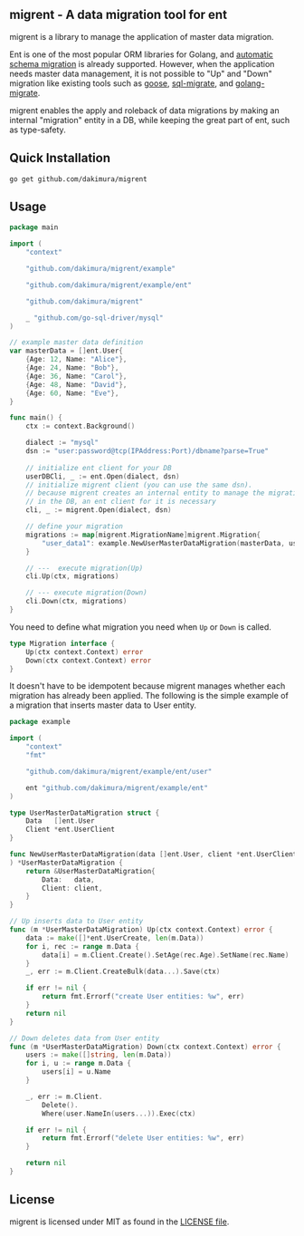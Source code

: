 ## migrent - A data migration tool for ent

migrent is a library to manage the application of master data migration.

Ent is one of the most popular ORM libraries for Golang, and [automatic schema migration]() is already supported.
However, when the application needs master data management, it is not possible to "Up" and "Down" migration like
existing tools such as [goose](https://github.com/pressly/goose), [sql-migrate](https://github.com/rubenv/sql-migrate),
and [golang-migrate](https://github.com/golang-migrate/migrate).

migrent enables the apply and roleback of data migrations by making an internal "migration" entity in a DB, while
keeping the great part of ent, such as type-safety.

## Quick Installation

```console
go get github.com/dakimura/migrent
```

## Usage

```go
package main

import (
	"context"

	"github.com/dakimura/migrent/example"

	"github.com/dakimura/migrent/example/ent"

	"github.com/dakimura/migrent"

	_ "github.com/go-sql-driver/mysql"
)

// example master data definition 
var masterData = []ent.User{
	{Age: 12, Name: "Alice"},
	{Age: 24, Name: "Bob"},
	{Age: 36, Name: "Carol"},
	{Age: 48, Name: "David"},
	{Age: 60, Name: "Eve"},
}

func main() {
	ctx := context.Background()

	dialect := "mysql"
	dsn := "user:password@tcp(IPAddress:Port)/dbname?parse=True"
	
	// initialize ent client for your DB
	userDBCli, _ := ent.Open(dialect, dsn)
	// initialize migrent client (you can use the same dsn).
	// because migrent creates an internal entity to manage the migration history
	// in the DB, an ent client for it is necessary
	cli, _ := migrent.Open(dialect, dsn)

	// define your migration
	migrations := map[migrent.MigrationName]migrent.Migration{
		"user_data1": example.NewUserMasterDataMigration(masterData, userDBCli.User),
	}

	// ---  execute migration(Up)
	cli.Up(ctx, migrations)

	// --- execute migration(Down)
	cli.Down(ctx, migrations)
}

```

You need to define what migration you need when `Up` or `Down` is called.
```go
type Migration interface {
	Up(ctx context.Context) error
	Down(ctx context.Context) error
}
```

It doesn't have to be idempotent because migrent manages whether each migration has already been applied.
The following is the simple example of a migration that inserts master data to User entity.

```go
package example

import (
	"context"
	"fmt"

	"github.com/dakimura/migrent/example/ent/user"

	ent "github.com/dakimura/migrent/example/ent"
)

type UserMasterDataMigration struct {
	Data   []ent.User
	Client *ent.UserClient
}

func NewUserMasterDataMigration(data []ent.User, client *ent.UserClient,
) *UserMasterDataMigration {
	return &UserMasterDataMigration{
		Data:   data,
		Client: client,
	}
}

// Up inserts data to User entity
func (m *UserMasterDataMigration) Up(ctx context.Context) error {
	data := make([]*ent.UserCreate, len(m.Data))
	for i, rec := range m.Data {
		data[i] = m.Client.Create().SetAge(rec.Age).SetName(rec.Name)
	}
	_, err := m.Client.CreateBulk(data...).Save(ctx)

	if err != nil {
		return fmt.Errorf("create User entities: %w", err)
	}
	return nil
}

// Down deletes data from User entity
func (m *UserMasterDataMigration) Down(ctx context.Context) error {
	users := make([]string, len(m.Data))
	for i, u := range m.Data {
		users[i] = u.Name
	}

	_, err := m.Client.
		Delete().
		Where(user.NameIn(users...)).Exec(ctx)

	if err != nil {
		return fmt.Errorf("delete User entities: %w", err)
	}

	return nil
}
```

## License

migrent is licensed under MIT as found in the [LICENSE file](LICENSE).